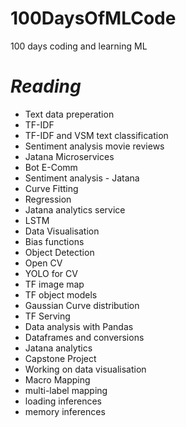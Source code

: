# 100DaysOfMLCode
100 days coding and learning ML

# *Reading*
* Text data preperation
* TF-IDF
* TF-IDF and VSM text classification
* Sentiment analysis movie reviews
* Jatana Microservices
* Bot E-Comm
* Sentiment analysis - Jatana
* Curve Fitting
* Regression
* Jatana analytics service
* LSTM
* Data Visualisation
* Bias functions
* Object Detection
* Open CV
* YOLO for CV
* TF image map
* TF object models
* Gaussian Curve distribution
* TF Serving
* Data analysis with Pandas
* Dataframes and conversions
* Jatana analytics
* Capstone Project
* Working on data visualisation
* Macro Mapping
* multi-label mapping
* loading inferences
* memory inferences
